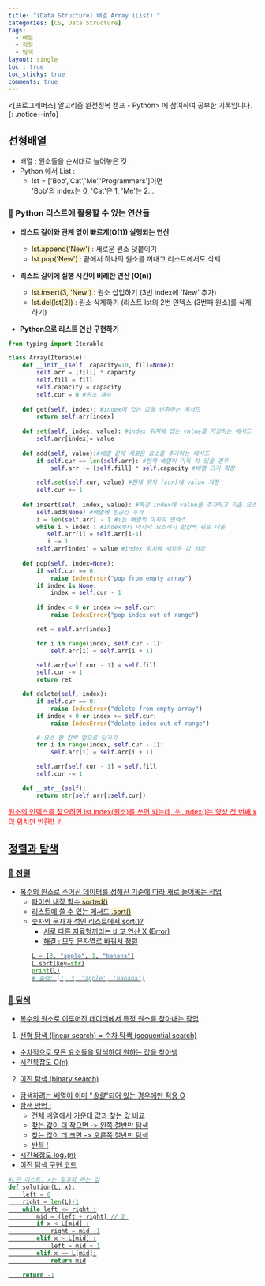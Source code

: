 ```yaml
---
title: "[Data Structure] 배열 Array (List) "
categories: [CS, Data Structure]
tags:
  - 배열
  - 정렬
  - 탐색
layout: single
toc : true
toc_sticky: true
comments: true
---
```


<[프로그래머스] 알고리즘 완전정복 캠프 - Python> 에 참여하여 공부한 기록입니다. 
{: .notice--info}

## 선형배열
- 배열 : 원소들을 순서대로 늘어놓은 것
- Python 에서 List :
    - lst = ['Bob','Cat','Me','Programmers']이면 <br> 'Bob'의 index는 0, 'Cat'은 1, 'Me'는 2...

### 🐾 Python 리스트에 활용할 수 있는 연산들
- **리스트 길이와 관계 없이 빠르게(O(1)) 실행되는 연산**
    - <span style="background-color: #fff3cd"> lst.append('New') </span> : 새로운 원소 덧붙이기
    - <span style="background-color: #fff3cd"> lst.pop('New') </span> : 끝에서 하나의 원소를 꺼내고 리스트에서도 삭제

- **리스트 길이에 실행 시간이 비례한 연산 (O(n))**
    - <span style="background-color: #fff3cd"> lst.insert(3, 'New') </span> : 원소 삽입하기 (3번 index에 'New' 추가)
    - <span style="background-color: #fff3cd"> lst.del(lst[2]) </span> : 원소 삭제하기 (리스트 lst의 2번 인덱스 (3번째 원소)를 삭제하기)

- **Python으로 리스트 연산 구현하기**

```python 
from typing import Iterable

class Array(Iterable):
    def __init__(self, capacity=10, fill=None):
        self.arr = [fill] * capacity
        self.fill = fill 
        self.capacity = capacity 
        self.cur = 0 #원소 개수
        
    def get(self, index): #index에 있는 값을 반환하는 메서드
        return self.arr[index]
    
    def set(self, index, value): #index 위치에 있는 value를 저장하는 메서드
        self.arr[index]= value
        
    def add(self, value):#배열 끝에 새로운 요소를 추가하는 메서드 
        if self.cur == len(self.arr): #현재 배열이 가득 차 있을 경우
            self.arr += [self.fill] * self.capacity #배열 크기 확장
        
        self.set(self.cur, value) #현재 위치 (cur)에 value 저장
        self.cur += 1
        
    def insert(self, index, value): #특정 index에 value를 추가하고 기존 요소를 오른쪽으로 한 칸씩 이동
        self.add(None) #배열에 빈공간 추가
        i = len(self.arr) - 1 #i는 배열의 마지막 인덱스
        while i > index : #index부터 마지막 요소까지 한칸씩 뒤로 이동
           self.arr[i] = self.arr[i-1] 
           i -= 1
        self.arr[index] = value #index 위치에 새로운 값 저장
    
    def pop(self, index=None):
        if self.cur == 0:
            raise IndexError("pop from empty array")
        if index is None:
            index = self.cur - 1
        
        if index < 0 or index >= self.cur:
            raise IndexError("pop index out of range")

        ret = self.arr[index]

        for i in range(index, self.cur - 1):
            self.arr[i] = self.arr[i + 1]

        self.arr[self.cur - 1] = self.fill
        self.cur -= 1
        return ret

    def delete(self, index):
        if self.cur == 0:
            raise IndexError("delete from empty array")
        if index < 0 or index >= self.cur:
            raise IndexError("delete index out of range")

        # 요소 한 칸씩 앞으로 당기기
        for i in range(index, self.cur - 1):
            self.arr[i] = self.arr[i + 1]

        self.arr[self.cur - 1] = self.fill
        self.cur -= 1

    def __str__(self):     
        return str(self.arr[:self.cur])
```

 <u> <span style="color: red">  <u> 원소의 인덱스를 찾으려면 lst.index(원소)를 쓰면 되는데, ⛧ .index()는 항상 첫 번째 x의 위치만 반환!! ⛧</u> </span> 

## 정렬과 탐색
### 🐾 정렬
- 복수의 원소로 주어진 데이터를 정해진 기준에 따라 새로 늘어놓는 작업
    - 파이썬 내장 함수 <span style="background-color: #fff3cd">sorted()</span>
    - 리스트에 쓸 수 있는 메서드  <span style="background-color: #fff3cd">.sort()</span>
    - 숫자와 문자가 섞인 리스트에서 sort()?
        - 서로 다른 자료형끼리는 비교 연산 X (Error)
        - 해결 : 모두 문자열로 바꿔서 정렬
        ```python
        L = [3, "apple", 1, "banana"]
        L.sort(key=str)
        print(L)
        # 출력: [1, 3, 'apple', 'banana']
        ```

### 🐾 탐색
- 복수의 원소로 이루어진 데이터에서 특정 원소를 찾아내는 작업

1. 선형 탐색 (linear search) = 순차 탐색 (sequential search)
- 순차적으로 모든 요소들을 탐색하여 원하는 값을 찾아냄
- 시간복잡도 O(n)

2. 이진 탐색 (binary search) 
- 탐색하려는 배열이 이미 "_정렬_"되어 있는 경우에만 적용 O
- 탐색 방법 :
    - 전체 배열에서 가운데 값과 찾는 값 비교
    - 찾는 값이 더 작으면 -> 왼쪽 절반만 탐색
    - 찾는 값이 더 크면 -> 오른쪽 절반만 탐색
    - 반복 !
- 시간복잡도 log₂(n)
- 이진 탐색 구현 코드

```python
#L은 리스트, x는 찾고자 하는 값
def solution(L, x):
    left = 0
    right = len(L)-1
    while left <= right :
        mid = (left + right) // 2 
        if x < L[mid] :
            right = mid -1
        elif x > L[mid] :
            left = mid + 1
        elif x == L[mid]:
            return mid

    return -1
```

